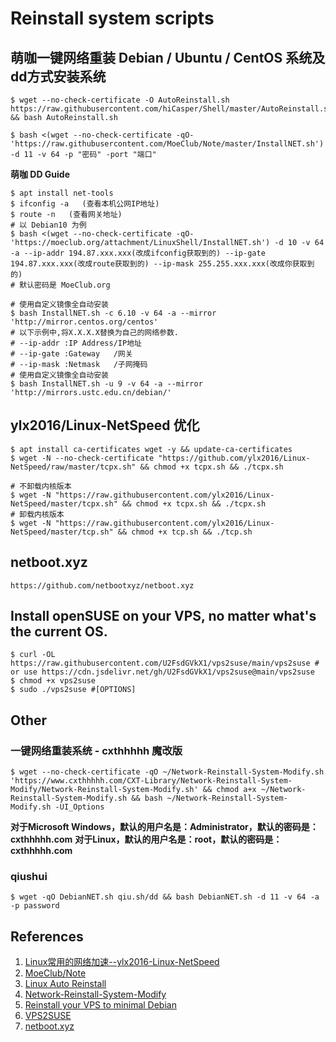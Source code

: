 # Reinstall system scripts

## 萌咖一键网络重装 Debian / Ubuntu / CentOS 系统及dd方式安装系统

```
$ wget --no-check-certificate -O AutoReinstall.sh https://raw.githubusercontent.com/hiCasper/Shell/master/AutoReinstall.sh && bash AutoReinstall.sh
```
```
$ bash <(wget --no-check-certificate -qO- 'https://raw.githubusercontent.com/MoeClub/Note/master/InstallNET.sh') -d 11 -v 64 -p "密码" -port "端口"
```

**萌咖 DD Guide**

```
$ apt install net-tools
$ ifconfig -a   (查看本机公网IP地址)
$ route -n   (查看网关地址)
# 以 Debian10 为例
$ bash <(wget --no-check-certificate -qO- 'https://moeclub.org/attachment/LinuxShell/InstallNET.sh') -d 10 -v 64 -a --ip-addr 194.87.xxx.xxx(改成ifconfig获取到的) --ip-gate 194.87.xxx.xxx(改成route获取到的) --ip-mask 255.255.xxx.xxx(改成你获取到的)
# 默认密码是 MoeClub.org

# 使用自定义镜像全自动安装
$ bash InstallNET.sh -c 6.10 -v 64 -a --mirror 'http://mirror.centos.org/centos'
# 以下示例中,将X.X.X.X替换为自己的网络参数.
# --ip-addr :IP Address/IP地址
# --ip-gate :Gateway   /网关
# --ip-mask :Netmask   /子网掩码
# 使用自定义镜像全自动安装
$ bash InstallNET.sh -u 9 -v 64 -a --mirror 'http://mirrors.ustc.edu.cn/debian/'

```

## ylx2016/Linux-NetSpeed 优化

```
$ apt install ca-certificates wget -y && update-ca-certificates
$ wget -N --no-check-certificate "https://github.com/ylx2016/Linux-NetSpeed/raw/master/tcpx.sh" && chmod +x tcpx.sh && ./tcpx.sh
```
```
# 不卸载内核版本
$ wget -N "https://raw.githubusercontent.com/ylx2016/Linux-NetSpeed/master/tcpx.sh" && chmod +x tcpx.sh && ./tcpx.sh
# 卸载内核版本
$ wget -N "https://raw.githubusercontent.com/ylx2016/Linux-NetSpeed/master/tcp.sh" && chmod +x tcp.sh && ./tcp.sh
```

## netboot.xyz

```
https://github.com/netbootxyz/netboot.xyz
```

## Install openSUSE on your VPS, no matter what's the current OS.

```
$ curl -OL https://raw.githubusercontent.com/U2FsdGVkX1/vps2suse/main/vps2suse # or use https://cdn.jsdelivr.net/gh/U2FsdGVkX1/vps2suse@main/vps2suse
$ chmod +x vps2suse
$ sudo ./vps2suse #[OPTIONS]
```

## Other

### 一键网络重装系统 - cxthhhhh 魔改版
```
$ wget --no-check-certificate -qO ~/Network-Reinstall-System-Modify.sh 'https://www.cxthhhhh.com/CXT-Library/Network-Reinstall-System-Modify/Network-Reinstall-System-Modify.sh' && chmod a+x ~/Network-Reinstall-System-Modify.sh && bash ~/Network-Reinstall-System-Modify.sh -UI_Options
```
**对于Microsoft Windows，默认的用户名是：Administrator，默认的密码是：cxthhhhh.com**
**对于Linux，默认的用户名是：root，默认的密码是：cxthhhhh.com**

### qiushui
```
$ wget -qO DebianNET.sh qiu.sh/dd && bash DebianNET.sh -d 11 -v 64 -a -p password
```

## References
1. [Linux常用的网络加速--ylx2016-Linux-NetSpeed](https://github.com/ylx2016/Linux-NetSpeed)
2. [MoeClub/Note](https://github.com/MoeClub/Note)
3. [Linux Auto Reinstall](https://github.com/hiCasper/Shell)
4. [Network-Reinstall-System-Modify](https://github.com/MeowLove/Network-Reinstall-System-Modify)
5. [Reinstall your VPS to minimal Debian](https://github.com/bohanyang/debi)
6. [VPS2SUSE](https://github.com/U2FsdGVkX1/vps2suse)
7. [netboot.xyz](https://github.com/netbootxyz/netboot.xyz)
